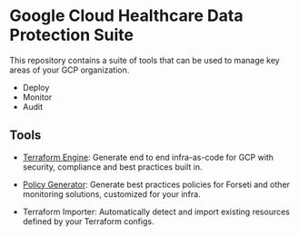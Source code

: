 # Google Cloud Healthcare Data Protection Suite

This repository contains a suite of tools that can be used to manage key areas
of your GCP organization.

- Deploy
- Monitor
- Audit

## Tools

- [Terraform Engine](./cmd/tfengine): Generate end to end infra-as-code for GCP with security,
  compliance and best practices built in.

- [Policy Generator](./cmd/policygen): Generate best practices policies for Forseti and other
  monitoring solutions, customized for your infra.

- Terraform Importer: Automatically detect and import existing resources defined
  by your Terraform configs.
